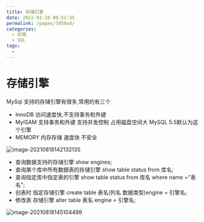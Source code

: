 ```yaml
---
title: 存储引擎
date: 2022-03-18 00:52:35
permalink: /pages/7d59ad/
categories:
  - 后端
  - SQL
tags:
  - 
---
```

# 存储引擎

MySql 支持的存储引擎有很多,常用的有三个

-  InnoDB   访问速度快,不支持事务和外键
- MyISAM    支持事务和外键 支持并发控制 占用磁盘空间大  MySQL 5.5默认为这个引擎
- MEMORY   内存存储 速度快 不安全

![image-20210818142132135](https://cdn.jsdelivr.net/gh/Iekrwh/images/md-images/image-20210818142132135.png)



- 查询数据支持的存储引擎  show engines;
- 查询某个库中所有数据表的存储引擎  show table status from 库名;
- 查询指定库中指定表的引擎  show table status from 库名 where name ="表名";
- 创表时 指定存储引擎  create table 表名(列名 数据类型)engine = 引擎名;
- 修改表 存储引擎  alter table 表名 engine = 引擎名;

![image-20210818145104499](https://cdn.jsdelivr.net/gh/Iekrwh/images/md-images/image-20210818145104499.png)

